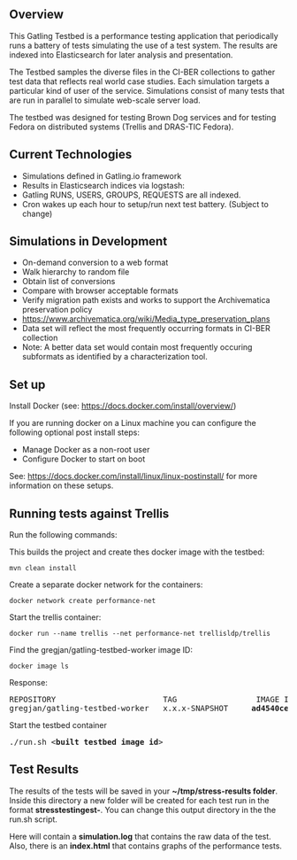 ## Overview
This Gatling Testbed is a performance testing application that periodically runs a battery of tests simulating the use of a test system. The results are indexed into Elasticsearch for later analysis and presentation.

The Testbed samples the diverse files in the CI-BER collections to gather test data that reflects real world case studies. Each simulation targets a particular kind of user of the service. Simulations consist of many tests that are run in parallel to simulate web-scale server load.

The testbed was designed for testing Brown Dog services and for testing Fedora on distributed systems (Trellis and DRAS-TIC Fedora).

## Current Technologies
* Simulations defined in Gatling.io framework
* Results in Elasticsearch indices via logstash:
 * Gatling RUNS, USERS, GROUPS, REQUESTS are all indexed.
* Cron wakes up each hour to setup/run next test battery. (Subject to change)

## Simulations in Development
* On-demand conversion to a web format
 * Walk hierarchy to random file
 * Obtain list of conversions
 * Compare with browser acceptable formats
* Verify migration path exists and works to support the Archivematica preservation policy
 * https://www.archivematica.org/wiki/Media_type_preservation_plans
 * Data set will reflect the most frequently occurring formats in CI-BER collection
 * Note: A better data set would contain most frequently occuring subformats as identified by a characterization tool.


## Set up

Install Docker (see: https://docs.docker.com/install/overview/)

If you are running docker on a Linux machine you can configure the following optional post install steps:
- Manage Docker as a non-root user
- Configure Docker to start on boot

See: https://docs.docker.com/install/linux/linux-postinstall/ for more information on these setups.


## Running tests against Trellis
Run the following commands:

This builds the project and create thes docker image with the testbed:
```shell
mvn clean install
```

Create a separate docker network for the containers:
```shell
docker network create performance-net
```

Start the trellis container:
```shell
docker run --name trellis --net performance-net trellisldp/trellis
```
Find the gregjan/gatling-testbed-worker image ID:
```shell
docker image ls
```
Response:
<pre>
REPOSITORY                       TAG                 IMAGE ID            CREATED             SIZE
gregjan/gatling-testbed-worker   x.x.x-SNAPSHOT     <b>ad4540cebd41</b>        5 hours ago         993MB
</pre>

Start the testbed container
<pre>
./run.sh <<b>built testbed image id</b>>
</pre>

## Test Results
The results of the tests will be saved in your <b>~/tmp/stress-results folder</b>. Inside this directory a new folder will be created for each test run in the format <b>stresstestingest-<timestamp></b>. You can change this output directory in the the run.sh script.
  
Here will contain a <b>simulation.log</b> that contains the raw data of the test. Also, there is an <b>index.html</b> that contains graphs of the performance tests.
